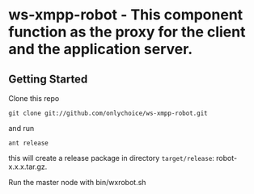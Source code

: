ws-xmpp-robot - This component function as the proxy for the client and the application server.
===============

Getting Started
---------------
Clone this repo

    git clone git://github.com/onlychoice/ws-xmpp-robot.git

and run 

    ant release

this will create a release package in directory `target/release`: robot-x.x.x.tar.gz.

Run the master node with
    bin/wxrobot.sh